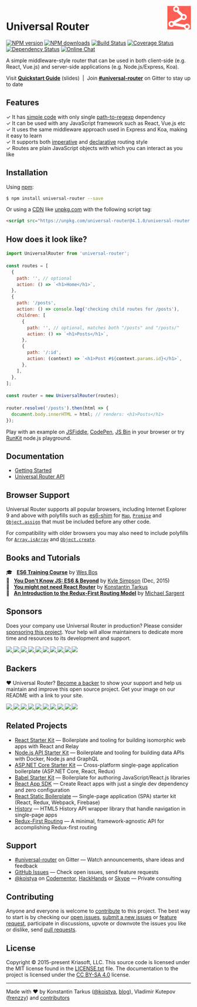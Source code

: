 <a href="https://www.kriasoft.com/universal-router/" target="_blank">
  <img width="64" height="64" align="right" alt="Visit Universal Router Website"
  src="https://raw.githubusercontent.com/kriasoft/universal-router/master/docs/assets/img/tour.png" />
</a>

# Universal Router

[![NPM version](http://img.shields.io/npm/v/universal-router.svg?style=flat-square)](https://www.npmjs.com/package/universal-router)
[![NPM downloads](http://img.shields.io/npm/dm/universal-router.svg?style=flat-square)](https://www.npmjs.com/package/universal-router)
[![Build Status](http://img.shields.io/travis/kriasoft/universal-router/master.svg?style=flat-square)](https://travis-ci.org/kriasoft/universal-router)
[![Coverage Status](https://img.shields.io/coveralls/kriasoft/universal-router.svg?style=flat-square)](https://coveralls.io/github/kriasoft/universal-router)
[![Dependency Status](http://img.shields.io/david/kriasoft/universal-router.svg?style=flat-square)](https://david-dm.org/kriasoft/universal-router)
[![Online Chat](http://img.shields.io/badge/chat_room-%23universal--router-blue.svg?style=flat-square)](https://gitter.im/kriasoft/universal-router)

A simple middleware-style router that can be used in both client-side (e.g. React, Vue.js)
and server-side applications (e.g. Node.js/Express, Koa).

Visit **[Quickstart Guide](http://slides.com/koistya/universal-router)** (slides) &nbsp;|&nbsp;
Join **[#universal-router](https://gitter.im/kriasoft/universal-router)** on Gitter to stay up to date


## Features

✓ It has [simple code](https://github.com/kriasoft/universal-router/blob/v4.1.0/src/UniversalRouter.js)
  with only single [path-to-regexp](https://github.com/pillarjs/path-to-regexp) dependency<br>
✓ It can be used with any JavaScript framework such as React, Vue.js etc<br>
✓ It uses the same middleware approach used in Express and Koa, making it easy to learn<br>
✓ It supports both [imperative](https://en.wikipedia.org/wiki/Imperative_programming) and
  [declarative](https://en.wikipedia.org/wiki/Declarative_programming) routing style<br>
✓ Routes are plain JavaScript objects with which you can interact as you like<br>


## Installation

Using [npm](https://www.npmjs.com/package/universal-router):

```bash
$ npm install universal-router --save
```

Or using a [CDN](https://en.wikipedia.org/wiki/Content_delivery_network) like [unpkg.com](https://unpkg.com)
with the following script tag:

```html
<script src="https://unpkg.com/universal-router@4.1.0/universal-router.min.js"></script>
```


## How does it look like?

```js
import UniversalRouter from 'universal-router';

const routes = [
  {
    path: '', // optional
    action: () => `<h1>Home</h1>`,
  },
  {
    path: '/posts',
    action: () => console.log('checking child routes for /posts'),
    children: [
      {
        path: '', // optional, matches both "/posts" and "/posts/"
        action: () => `<h1>Posts</h1>`,
      },
      {
        path: '/:id',
        action: (context) => `<h1>Post #${context.params.id}</h1>`,
      },
    ],
  },
];

const router = new UniversalRouter(routes);

router.resolve('/posts').then(html => {
  document.body.innerHTML = html; // renders: <h1>Posts</h1>
});
```

Play with an example on [JSFiddle](https://jsfiddle.net/frenzzy/b0w9mjck/84/),
[CodePen](https://codepen.io/frenzzy/pen/aWLKpb/),
[JS Bin](https://jsbin.com/kaluden/1/edit?js,output) in your browser or try
[RunKit](https://runkit.com/frenzzy/universal-router-v4-demo) node.js playground.


## Documentation

* [Getting Started](https://github.com/kriasoft/universal-router/blob/master/docs/getting-started.md)
* [Universal Router API](https://github.com/kriasoft/universal-router/blob/master/docs/api.md)


## Browser Support

Universal Router supports all popular browsers, including Internet Explorer 9 and above
with polyfills such as [es6-shim](https://github.com/es-shims/es6-shim) for
[`Map`](https://developer.mozilla.org/en-US/docs/Web/JavaScript/Reference/Global_Objects/Map),
[`Promise`](https://developer.mozilla.org/en-US/docs/Web/JavaScript/Reference/Global_Objects/Promise) and
[`Object.assign`](https://developer.mozilla.org/en-US/docs/Web/JavaScript/Reference/Global_Objects/Object/assign)
that must be included before any other code.

For compatibility with older browsers you may also need to include polyfills for
[`Array.isArray`](https://developer.mozilla.org/en-US/docs/Web/JavaScript/Reference/Global_Objects/Array/isArray)
and [`Object.create`](https://developer.mozilla.org/en-US/docs/Web/JavaScript/Reference/Global_Objects/Object/create).


## Books and Tutorials

:mortar_board: &nbsp; **[ES6 Training Course](https://es6.io/friend/konstantin)**
by [Wes Bos](https://twitter.com/wesbos)<br>
:green_book: &nbsp; **[You Don't Know JS: ES6 & Beyond](http://amzn.to/2bFss85)**
by [Kyle Simpson](https://github.com/getify) (Dec, 2015)<br>
:page_facing_up: &nbsp; **[You might not need React Router](https://medium.freecodecamp.org/38673620f3d)**
by [Konstantin Tarkus](https://twitter.com/koistya)<br>
:page_facing_up: &nbsp; **[An Introduction to the Redux-First Routing Model](https://medium.freecodecamp.org/98926ebf53cb)**
by [Michael Sargent](https://twitter.com/michaelksarge)<br>


## Sponsors

Does your company use Universal Router in production? Please consider
[sponsoring this project](https://opencollective.com/universal-router#sponsor).
Your help will allow maintainers to dedicate more time and resources to its development and support.

<a href="https://opencollective.com/universal-router/sponsor/0/website" target="_blank">
  <img src="https://opencollective.com/universal-router/sponsor/0/avatar.svg" height="64">
</a>
<a href="https://opencollective.com/universal-router/sponsor/1/website" target="_blank">
  <img src="https://opencollective.com/universal-router/sponsor/1/avatar.svg">
</a>
<a href="https://opencollective.com/universal-router/sponsor/2/website" target="_blank">
  <img src="https://opencollective.com/universal-router/sponsor/2/avatar.svg">
</a>
<a href="https://opencollective.com/universal-router/sponsor/3/website" target="_blank">
  <img src="https://opencollective.com/universal-router/sponsor/3/avatar.svg">
</a>
<a href="https://opencollective.com/universal-router/sponsor/4/website" target="_blank">
  <img src="https://opencollective.com/universal-router/sponsor/4/avatar.svg">
</a>
<a href="https://opencollective.com/universal-router/sponsor/5/website" target="_blank">
  <img src="https://opencollective.com/universal-router/sponsor/5/avatar.svg">
</a>
<a href="https://opencollective.com/universal-router/sponsor/6/website" target="_blank">
  <img src="https://opencollective.com/universal-router/sponsor/6/avatar.svg">
</a>
<a href="https://opencollective.com/universal-router/sponsor/7/website" target="_blank">
  <img src="https://opencollective.com/universal-router/sponsor/7/avatar.svg">
</a>
<a href="https://opencollective.com/universal-router/sponsor/8/website" target="_blank">
  <img src="https://opencollective.com/universal-router/sponsor/8/avatar.svg">
</a>
<a href="https://opencollective.com/universal-router/sponsor/9/website" target="_blank">
  <img src="https://opencollective.com/universal-router/sponsor/9/avatar.svg">
</a>


## Backers

♥ Universal Router? [Become a backer](https://opencollective.com/universal-router#backer)
to show your support and help us maintain and improve this open source project.
Get your image on our README with a link to your site.

<a href="https://opencollective.com/universal-router/backer/0/website" target="_blank">
  <img src="https://opencollective.com/universal-router/backer/0/avatar.svg" height="64">
</a>
<a href="https://opencollective.com/universal-router/backer/1/website" target="_blank">
  <img src="https://opencollective.com/universal-router/backer/1/avatar.svg">
</a>
<a href="https://opencollective.com/universal-router/backer/2/website" target="_blank">
  <img src="https://opencollective.com/universal-router/backer/2/avatar.svg">
</a>
<a href="https://opencollective.com/universal-router/backer/3/website" target="_blank">
  <img src="https://opencollective.com/universal-router/backer/3/avatar.svg">
</a>
<a href="https://opencollective.com/universal-router/backer/4/website" target="_blank">
  <img src="https://opencollective.com/universal-router/backer/4/avatar.svg">
</a>
<a href="https://opencollective.com/universal-router/backer/5/website" target="_blank">
  <img src="https://opencollective.com/universal-router/backer/5/avatar.svg">
</a>
<a href="https://opencollective.com/universal-router/backer/6/website" target="_blank">
  <img src="https://opencollective.com/universal-router/backer/6/avatar.svg">
</a>
<a href="https://opencollective.com/universal-router/backer/7/website" target="_blank">
  <img src="https://opencollective.com/universal-router/backer/7/avatar.svg">
</a>
<a href="https://opencollective.com/universal-router/backer/8/website" target="_blank">
  <img src="https://opencollective.com/universal-router/backer/8/avatar.svg">
</a>
<a href="https://opencollective.com/universal-router/backer/9/website" target="_blank">
  <img src="https://opencollective.com/universal-router/backer/9/avatar.svg">
</a>


## Related Projects

* [React Starter Kit](https://github.com/kriasoft/react-starter-kit) —
  Boilerplate and tooling for building isomorphic web apps with React and Relay
* [Node.js API Starter Kit](https://github.com/kriasoft/nodejs-api-starter) —
  Boilerplate and tooling for building data APIs with Docker, Node.js and GraphQL
* [ASP.NET Core Starter Kit](https://github.com/kriasoft/aspnet-starter-kit) —
  Cross-platform single-page application boilerplate (ASP.NET Core, React, Redux)
* [Babel Starter Kit](https://github.com/kriasoft/babel-starter-kit) —
  Boilerplate for authoring JavaScript/React.js libraries
* [React App SDK](https://github.com/kriasoft/react-app) —
  Create React apps with just a single dev dependency and zero configuration
* [React Static Boilerplate](https://github.com/kriasoft/react-static-boilerplate) —
  Single-page application (SPA) starter kit (React, Redux, Webpack, Firebase)
* [History](https://github.com/ReactTraining/history) —
  HTML5 History API wrapper library that handle navigation in single-page apps
* [Redux-First Routing](https://github.com/mksarge/redux-first-routing) —
  A minimal, framework-agnostic API for accomplishing Redux-first routing


## Support

* [#universal-router](https://gitter.im/kriasoft/universal-router) on Gitter —
  Watch announcements, share ideas and feedback
* [GitHub Issues](https://github.com/kriasoft/universal-router/issues) —
  Check open issues, send feature requests
* [@koistya](https://twitter.com/koistya) on [Codementor](https://www.codementor.io/koistya),
  [HackHands](https://hackhands.com/koistya/)
  or [Skype](https://hatscripts.com/addskype?koistya) — Private consulting


## Contributing

Anyone and everyone is welcome to
[contribute](https://github.com/kriasoft/universal-router/blob/master/CONTRIBUTING.md) to this project.
The best way to start is by checking our [open issues](https://github.com/kriasoft/universal-router/issues),
[submit a new issues](https://github.com/kriasoft/universal-router/issues/new?labels=bug) or
[feature request](https://github.com/kriasoft/universal-router/issues/new?labels=enhancement),
participate in discussions, upvote or downvote the issues you like or dislike, send [pull
requests](https://github.com/kriasoft/universal-router/blob/master/CONTRIBUTING.md#pull-requests).


## License

Copyright © 2015-present Kriasoft, LLC.
This source code is licensed under the MIT license found in the
[LICENSE.txt](https://github.com/kriasoft/universal-router/blob/master/LICENSE.txt) file.
The documentation to the project is licensed under the
[CC BY-SA 4.0](http://creativecommons.org/licenses/by-sa/4.0/) license.


---
Made with ♥ by
Konstantin Tarkus ([@koistya](https://twitter.com/koistya), [blog](https://medium.com/@tarkus)),
Vladimir Kutepov ([frenzzy](https://github.com/frenzzy)) and
[contributors](https://github.com/kriasoft/universal-router/graphs/contributors)
